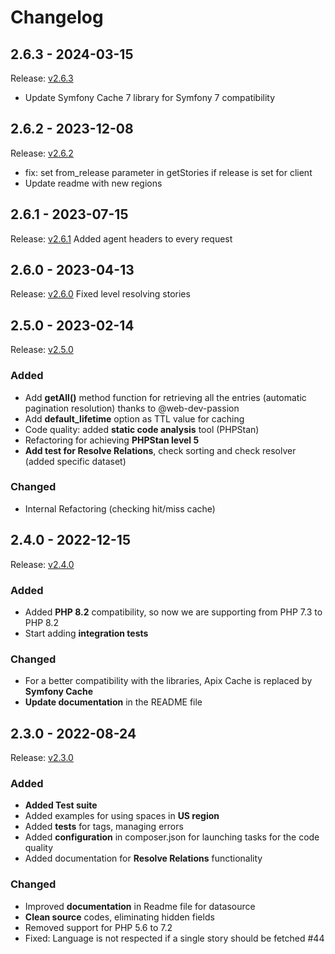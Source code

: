 # Changelog

## 2.6.3 - 2024-03-15
Release: [v2.6.3](https://github.com/storyblok/storyblok-php-client/releases/tag/v2.6.3)
- Update Symfony Cache 7 library for Symfony 7 compatibility

## 2.6.2 - 2023-12-08
Release: [v2.6.2](https://github.com/storyblok/storyblok-php-client/releases/tag/v2.6.2)
- fix: set from_release parameter in getStories if release is set for client
- Update readme with new regions

## 2.6.1 - 2023-07-15
Release: [v2.6.1](https://github.com/storyblok/storyblok-php-client/releases/tag/v2.6.1)
Added agent headers to every request

## 2.6.0 - 2023-04-13
Release: [v2.6.0](https://github.com/storyblok/storyblok-php-client/releases/tag/v2.6.0)
Fixed level resolving stories

## 2.5.0 - 2023-02-14
Release: [v2.5.0](https://github.com/storyblok/php-client/releases/tag/v2.5.0)

### Added
- Add **getAll()** method function for retrieving all the entries (automatic pagination resolution) thanks to @web-dev-passion
- Add **default_lifetime** option as TTL value for caching
- Code quality: added **static code analysis** tool (PHPStan)
- Refactoring for achieving **PHPStan level 5**
- **Add test for Resolve Relations**, check sorting and check resolver (added specific dataset)

### Changed
- Internal Refactoring (checking hit/miss cache)

## 2.4.0 - 2022-12-15
Release: [v2.4.0](https://github.com/storyblok/php-client/releases/tag/v2.4.0)

### Added
- Added **PHP 8.2** compatibility, so now we are supporting from PHP 7.3 to PHP 8.2
- Start adding **integration tests**

### Changed
- For a better compatibility with the libraries, Apix Cache is replaced by **Symfony Cache**
- **Update documentation** in the README file

## 2.3.0 - 2022-08-24
Release: [v2.3.0](https://github.com/storyblok/php-client/releases/tag/v2.3.0)

### Added
- **Added Test suite**
- Added examples for using spaces in **US region**
- Added **tests** for tags, managing errors 
- Added **configuration** in composer.json for launching tasks for the code quality
- Added documentation for **Resolve Relations** functionality

### Changed
- Improved **documentation** in Readme file for datasource
- **Clean source** codes, eliminating hidden fields
- Removed support for PHP 5.6 to 7.2
- Fixed: Language is not respected if a single story should be fetched  #44

